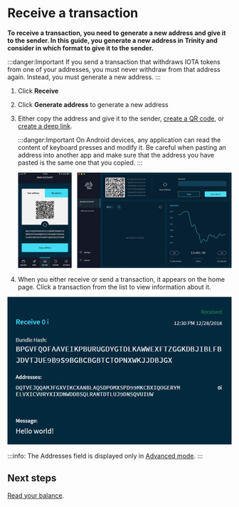 # Receive a transaction

**To receive a transaction, you need to generate a new address and give it to the sender. In this guide, you generate a new address in Trinity and consider in which format to give it to the sender.**

:::danger:Important
If you send a transaction that withdraws IOTA tokens from one of your addresses, you must never withdraw from that address again. Instead, you must generate a new address.
:::

1. Click **Receive**

2. Click **Generate address** to generate a new address

3. Either copy the address and give it to the sender, [create a QR code](../how-to-guides/create-a-qr-code.md), or [create a deep link](../how-to-guides/create-deep-link.md).

    :::danger:Important
    On Android devices, any application can read the content of keyboard presses and modify it. Be careful when pasting an address into another app and make sure that the address you have pasted is the same one that you copied.
    :::

    ![Receiving a transaction](../images/receive.jpg)
    
4. When you either receive or send a transaction, it appears on the home page. Click a transaction from the list to view information about it.

![A received transaction](../images/trinity-receive-message.png)

:::info:
The Addresses field is displayed only in [Advanced mode](../how-to-guides/change-the-general-settings.md).
:::

## Next steps

[Read your balance](../how-to-guides/read-your-balance.md).
